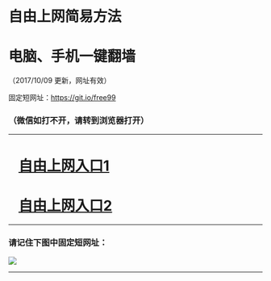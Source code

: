 ﻿# 自由上网简易方法

# 电脑、手机一键翻墙

（2017/10/09 更新，网址有效）

固定短网址：https://git.io/free99

### （微信如打不开，请转到浏览器打开）


***





# &nbsp;&nbsp; <a href="http://ft139572592.fwq-tz-1001.info/fwqtz01.html?t=100900119117 " target="_blank">自由上网入口1</a>
# &nbsp;&nbsp; <a href="http://ft2339721442.fwq-tz-1002.info/fwqtz02.html?t=1009001754 " target="_blank">自由上网入口2</a>
***

### 请记住下图中固定短网址：

<img src="https://s3-us-west-2.amazonaws.com/fwq-1001/yjfq-20170905okok.png" /> 


***

